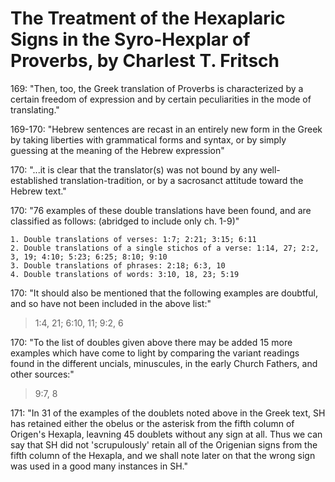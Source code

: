# The Treatment of the Hexaplaric Signs in the Syro-Hexplar of Proverbs, by Charlest T. Fritsch

169: "Then, too, the Greek translation of Proverbs is characterized by a certain freedom of expression and by certain peculiarities in the mode of translating."

169-170: "Hebrew sentences are recast in an entirely new form in the Greek by taking liberties with grammatical forms and syntax, or by simply guessing at the meaning of the Hebrew expression"

170: "...it is clear that the translator(s) was not bound by any well-established translation-tradition, or by a sacrosanct attitude toward the Hebrew text."

170: "76 examples of these double translations have been found, and are classified as follows: (abridged to include only ch. 1-9)"
```
1. Double translations of verses: 1:7; 2:21; 3:15; 6:11
2. Double translations of a single stichos of a verse: 1:14, 27; 2:2, 3, 19; 4:10; 5:23; 6:25; 8:10; 9:10
3. Double translations of phrases: 2:18; 6:3, 10
4. Double translations of words: 3:10, 18, 23; 5:19
```
170: "It should also be mentioned that the following examples are doubtful, and so have not been included in the above list:"
> 1:4, 21; 6:10, 11; 9:2, 6

170: "To the list of doubles given above there may be added 15 more examples which have come to light by comparing the variant readings found in the different uncials, minuscules, in the early Church Fathers, and other sources:"
> 9:7, 8

171: "In 31 of the examples of the doublets noted above in the Greek text, SH has retained either the obelus or the asterisk from the fifth column of Origen's Hexapla, leavning 45 doublets without any sign at all. Thus we can say that SH did not 'scrupulously' retain all of the Origenian signs from the fifth column of the Hexapla, and we shall note later on that the wrong sign was used in a good many instances in SH."


